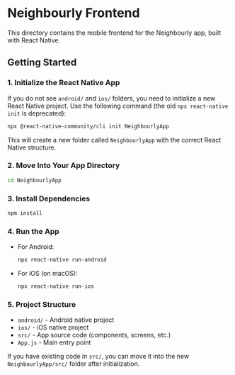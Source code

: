 # Neighbourly Frontend

This directory contains the mobile frontend for the Neighbourly app, built with React Native.

## Getting Started

### 1. Initialize the React Native App

If you do not see `android/` and `ios/` folders, you need to initialize a new React Native project. Use the following command (the old `npx react-native init` is deprecated):

```bash
npx @react-native-community/cli init NeighbourlyApp
```

This will create a new folder called `NeighbourlyApp` with the correct React Native structure.

### 2. Move Into Your App Directory

```bash
cd NeighbourlyApp
```

### 3. Install Dependencies

```bash
npm install
```

### 4. Run the App

- For Android:
  ```bash
  npx react-native run-android
  ```
- For iOS (on macOS):
  ```bash
  npx react-native run-ios
  ```

### 5. Project Structure

- `android/` - Android native project
- `ios/` - iOS native project
- `src/` - App source code (components, screens, etc.)
- `App.js` - Main entry point

If you have existing code in `src/`, you can move it into the new `NeighbourlyApp/src/` folder after initialization.
